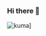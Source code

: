 ### Hi there 👋

![kuma](https://animation.kumaleon.com/1076/?hash=0xc2ffc9c7d8466a0d75cd724843f2a3ae8b619ff74069a783eef40426b3a0d26d)]

<!--
**yu23ki14/yu23ki14** is a ✨ _special_ ✨ repository because its `README.md` (this file) appears on your GitHub profile.

Here are some ideas to get you started:

- 🔭 I’m currently working on ...
- 🌱 I’m currently learning ...
- 👯 I’m looking to collaborate on ...
- 🤔 I’m looking for help with ...
- 💬 Ask me about ...
- 📫 How to reach me: ...
- 😄 Pronouns: ...
- ⚡ Fun fact: ...
-->

